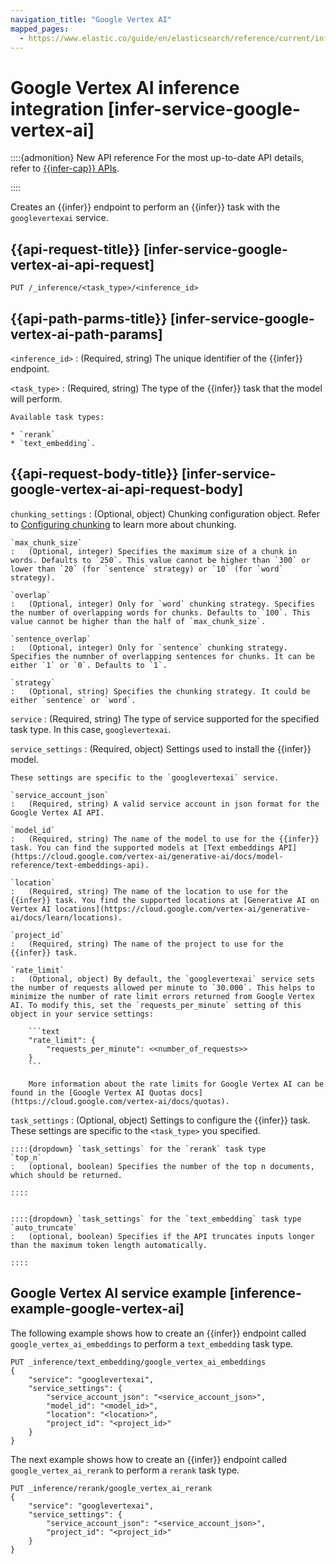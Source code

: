 ```yaml
---
navigation_title: "Google Vertex AI"
mapped_pages:
  - https://www.elastic.co/guide/en/elasticsearch/reference/current/infer-service-google-vertex-ai.html
---
```


# Google Vertex AI inference integration [infer-service-google-vertex-ai]

::::{admonition} New API reference
For the most up-to-date API details, refer to [{{infer-cap}} APIs](https://www.elastic.co/docs/api/doc/elasticsearch/group/endpoint-inference).

::::


Creates an {{infer}} endpoint to perform an {{infer}} task with the `googlevertexai` service.


## {{api-request-title}} [infer-service-google-vertex-ai-api-request] 

`PUT /_inference/<task_type>/<inference_id>`


## {{api-path-parms-title}} [infer-service-google-vertex-ai-path-params] 

`<inference_id>`
:   (Required, string) The unique identifier of the {{infer}} endpoint.

`<task_type>`
:   (Required, string) The type of the {{infer}} task that the model will perform.

    Available task types:

    * `rerank`
    * `text_embedding`.



## {{api-request-body-title}} [infer-service-google-vertex-ai-api-request-body] 

`chunking_settings`
:   (Optional, object) Chunking configuration object. Refer to [Configuring chunking](https://www.elastic.co/docs/api/doc/elasticsearch/group/endpoint-inference) to learn more about chunking.

    `max_chunk_size`
    :   (Optional, integer) Specifies the maximum size of a chunk in words. Defaults to `250`. This value cannot be higher than `300` or lower than `20` (for `sentence` strategy) or `10` (for `word` strategy).

    `overlap`
    :   (Optional, integer) Only for `word` chunking strategy. Specifies the number of overlapping words for chunks. Defaults to `100`. This value cannot be higher than the half of `max_chunk_size`.

    `sentence_overlap`
    :   (Optional, integer) Only for `sentence` chunking strategy. Specifies the numnber of overlapping sentences for chunks. It can be either `1` or `0`. Defaults to `1`.

    `strategy`
    :   (Optional, string) Specifies the chunking strategy. It could be either `sentence` or `word`.


`service`
:   (Required, string) The type of service supported for the specified task type. In this case, `googlevertexai`.

`service_settings`
:   (Required, object) Settings used to install the {{infer}} model.

    These settings are specific to the `googlevertexai` service.

    `service_account_json`
    :   (Required, string) A valid service account in json format for the Google Vertex AI API.

    `model_id`
    :   (Required, string) The name of the model to use for the {{infer}} task. You can find the supported models at [Text embeddings API](https://cloud.google.com/vertex-ai/generative-ai/docs/model-reference/text-embeddings-api).

    `location`
    :   (Required, string) The name of the location to use for the {{infer}} task. You find the supported locations at [Generative AI on Vertex AI locations](https://cloud.google.com/vertex-ai/generative-ai/docs/learn/locations).

    `project_id`
    :   (Required, string) The name of the project to use for the {{infer}} task.

    `rate_limit`
    :   (Optional, object) By default, the `googlevertexai` service sets the number of requests allowed per minute to `30.000`. This helps to minimize the number of rate limit errors returned from Google Vertex AI. To modify this, set the `requests_per_minute` setting of this object in your service settings:

        ```text
        "rate_limit": {
            "requests_per_minute": <<number_of_requests>>
        }
        ```

        More information about the rate limits for Google Vertex AI can be found in the [Google Vertex AI Quotas docs](https://cloud.google.com/vertex-ai/docs/quotas).


`task_settings`
:   (Optional, object) Settings to configure the {{infer}} task. These settings are specific to the `<task_type>` you specified.

    ::::{dropdown} `task_settings` for the `rerank` task type
    `top_n`
    :   (optional, boolean) Specifies the number of the top n documents, which should be returned.

    ::::


    ::::{dropdown} `task_settings` for the `text_embedding` task type
    `auto_truncate`
    :   (optional, boolean) Specifies if the API truncates inputs longer than the maximum token length automatically.

    ::::



## Google Vertex AI service example [inference-example-google-vertex-ai] 

The following example shows how to create an {{infer}} endpoint called `google_vertex_ai_embeddings` to perform a `text_embedding` task type.

```console
PUT _inference/text_embedding/google_vertex_ai_embeddings
{
    "service": "googlevertexai",
    "service_settings": {
        "service_account_json": "<service_account_json>",
        "model_id": "<model_id>",
        "location": "<location>",
        "project_id": "<project_id>"
    }
}
```

The next example shows how to create an {{infer}} endpoint called `google_vertex_ai_rerank` to perform a `rerank` task type.

```console
PUT _inference/rerank/google_vertex_ai_rerank
{
    "service": "googlevertexai",
    "service_settings": {
        "service_account_json": "<service_account_json>",
        "project_id": "<project_id>"
    }
}
```

